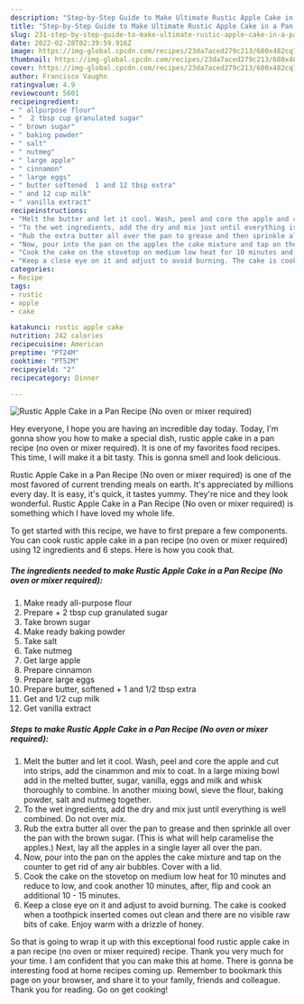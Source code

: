 ```yaml
---
description: "Step-by-Step Guide to Make Ultimate Rustic Apple Cake in a Pan Recipe (No oven or mixer required)"
title: "Step-by-Step Guide to Make Ultimate Rustic Apple Cake in a Pan Recipe (No oven or mixer required)"
slug: 231-step-by-step-guide-to-make-ultimate-rustic-apple-cake-in-a-pan-recipe-no-oven-or-mixer-required
date: 2022-02-28T02:39:59.916Z
image: https://img-global.cpcdn.com/recipes/23da7aced279c213/680x482cq70/rustic-apple-cake-in-a-pan-recipe-no-oven-or-mixer-required-recipe-main-photo.jpg
thumbnail: https://img-global.cpcdn.com/recipes/23da7aced279c213/680x482cq70/rustic-apple-cake-in-a-pan-recipe-no-oven-or-mixer-required-recipe-main-photo.jpg
cover: https://img-global.cpcdn.com/recipes/23da7aced279c213/680x482cq70/rustic-apple-cake-in-a-pan-recipe-no-oven-or-mixer-required-recipe-main-photo.jpg
author: Francisco Vaughn
ratingvalue: 4.9
reviewcount: 5601
recipeingredient:
- " allpurpose flour"
- "  2 tbsp cup granulated sugar"
- " brown sugar"
- " baking powder"
- " salt"
- " nutmeg"
- " large apple"
- " cinnamon"
- " large eggs"
- " butter softened  1 and 12 tbsp extra"
- " and 12 cup milk"
- " vanilla extract"
recipeinstructions:
- "Melt the butter and let it cool. Wash, peel and core the apple and cut into strips, add the cinammon and mix to coat. In a large mixing bowl add in the melted butter, sugar, vanilla, eggs and milk and whisk thoroughly to combine. In another mixing bowl, sieve the flour, baking powder, salt and nutmeg together."
- "To the wet ingredients, add the dry and mix just until everything is well combined. Do not over mix."
- "Rub the extra butter all over the pan to grease and then sprinkle all over the pan with the brown sugar. (This is what will help caramelise the apples.) Next, lay all the apples in a single layer all over the pan."
- "Now, pour into the pan on the apples the cake mixture and tap on the counter to get rid of any air bubbles. Cover with a lid."
- "Cook the cake on the stovetop on medium low heat for 10 minutes and reduce to low, and cook another 10 minutes, after, flip and cook an additional 10 - 15 minutes."
- "Keep a close eye on it and adjust to avoid burning. The cake is cooked when a toothpick inserted comes out clean and there are no visible raw bits of cake. Enjoy warm with a drizzle of honey."
categories:
- Recipe
tags:
- rustic
- apple
- cake

katakunci: rustic apple cake 
nutrition: 242 calories
recipecuisine: American
preptime: "PT24M"
cooktime: "PT52M"
recipeyield: "2"
recipecategory: Dinner

---
```



![Rustic Apple Cake in a Pan Recipe (No oven or mixer required)](https://img-global.cpcdn.com/recipes/23da7aced279c213/680x482cq70/rustic-apple-cake-in-a-pan-recipe-no-oven-or-mixer-required-recipe-main-photo.jpg)

Hey everyone, I hope you are having an incredible day today. Today, I'm gonna show you how to make a special dish, rustic apple cake in a pan recipe (no oven or mixer required). It is one of my favorites food recipes. This time, I will make it a bit tasty. This is gonna smell and look delicious.

Rustic Apple Cake in a Pan Recipe (No oven or mixer required) is one of the most favored of current trending meals on earth. It's appreciated by millions every day. It is easy, it's quick, it tastes yummy. They're nice and they look wonderful. Rustic Apple Cake in a Pan Recipe (No oven or mixer required) is something which I have loved my whole life.




To get started with this recipe, we have to first prepare a few components. You can cook rustic apple cake in a pan recipe (no oven or mixer required) using 12 ingredients and 6 steps. Here is how you cook that.

<!--inarticleads1-->

##### The ingredients needed to make Rustic Apple Cake in a Pan Recipe (No oven or mixer required):

1. Make ready  all-purpose flour
1. Prepare  + 2 tbsp cup granulated sugar
1. Take  brown sugar
1. Make ready  baking powder
1. Take  salt
1. Take  nutmeg
1. Get  large apple
1. Prepare  cinnamon
1. Prepare  large eggs
1. Prepare  butter, softened + 1 and 1/2 tbsp extra
1. Get  and 1/2 cup milk
1. Get  vanilla extract




<!--inarticleads2-->

##### Steps to make Rustic Apple Cake in a Pan Recipe (No oven or mixer required):

1. Melt the butter and let it cool. Wash, peel and core the apple and cut into strips, add the cinammon and mix to coat. In a large mixing bowl add in the melted butter, sugar, vanilla, eggs and milk and whisk thoroughly to combine. In another mixing bowl, sieve the flour, baking powder, salt and nutmeg together.
1. To the wet ingredients, add the dry and mix just until everything is well combined. Do not over mix.
1. Rub the extra butter all over the pan to grease and then sprinkle all over the pan with the brown sugar. (This is what will help caramelise the apples.) Next, lay all the apples in a single layer all over the pan.
1. Now, pour into the pan on the apples the cake mixture and tap on the counter to get rid of any air bubbles. Cover with a lid.
1. Cook the cake on the stovetop on medium low heat for 10 minutes and reduce to low, and cook another 10 minutes, after, flip and cook an additional 10 - 15 minutes.
1. Keep a close eye on it and adjust to avoid burning. The cake is cooked when a toothpick inserted comes out clean and there are no visible raw bits of cake. Enjoy warm with a drizzle of honey.




So that is going to wrap it up with this exceptional food rustic apple cake in a pan recipe (no oven or mixer required) recipe. Thank you very much for your time. I am confident that you can make this at home. There is gonna be interesting food at home recipes coming up. Remember to bookmark this page on your browser, and share it to your family, friends and colleague. Thank you for reading. Go on get cooking!
